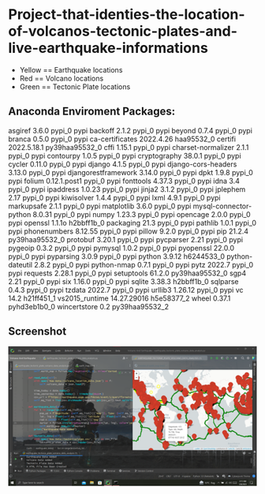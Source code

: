 # Project-that-identies-the-location-of-volcanos-tectonic-plates-and-live-earthquake-informations

- Yellow == Earthquake locations
- Red == Volcano locations
- Green == Tectonic Plate locations

Anaconda Enviroment Packages:
----------------------------------
asgiref                   3.6.0                    pypi_0    pypi
backoff                   2.1.2                    pypi_0    pypi
beyond                    0.7.4                    pypi_0    pypi
branca                    0.5.0                    pypi_0    pypi
ca-certificates           2022.4.26            haa95532_0
certifi                   2022.5.18.1      py39haa95532_0
cffi                      1.15.1                   pypi_0    pypi
charset-normalizer        2.1.1                    pypi_0    pypi
contourpy                 1.0.5                    pypi_0    pypi
cryptography              38.0.1                   pypi_0    pypi
cycler                    0.11.0                   pypi_0    pypi
django                    4.1.5                    pypi_0    pypi
django-cors-headers       3.13.0                   pypi_0    pypi
djangorestframework       3.14.0                   pypi_0    pypi
dpkt                      1.9.8                    pypi_0    pypi
folium                    0.12.1.post1             pypi_0    pypi
fonttools                 4.37.3                   pypi_0    pypi
idna                      3.4                      pypi_0    pypi
ipaddress                 1.0.23                   pypi_0    pypi
jinja2                    3.1.2                    pypi_0    pypi
jplephem                  2.17                     pypi_0    pypi
kiwisolver                1.4.4                    pypi_0    pypi
lxml                      4.9.1                    pypi_0    pypi
markupsafe                2.1.1                    pypi_0    pypi
matplotlib                3.6.0                    pypi_0    pypi
mysql-connector-python    8.0.31                   pypi_0    pypi
numpy                     1.23.3                   pypi_0    pypi
opencage                  2.0.0                    pypi_0    pypi
openssl                   1.1.1o               h2bbff1b_0
packaging                 21.3                     pypi_0    pypi
pathlib                   1.0.1                    pypi_0    pypi
phonenumbers              8.12.55                  pypi_0    pypi
pillow                    9.2.0                    pypi_0    pypi
pip                       21.2.4           py39haa95532_0
protobuf                  3.20.1                   pypi_0    pypi
pycparser                 2.21                     pypi_0    pypi
pygeoip                   0.3.2                    pypi_0    pypi
pymysql                   1.0.2                    pypi_0    pypi
pyopenssl                 22.0.0                   pypi_0    pypi
pyparsing                 3.0.9                    pypi_0    pypi
python                    3.9.12               h6244533_0
python-dateutil           2.8.2                    pypi_0    pypi
python-nmap               0.7.1                    pypi_0    pypi
pytz                      2022.7                   pypi_0    pypi
requests                  2.28.1                   pypi_0    pypi
setuptools                61.2.0           py39haa95532_0
sgp4                      2.21                     pypi_0    pypi
six                       1.16.0                   pypi_0    pypi
sqlite                    3.38.3               h2bbff1b_0
sqlparse                  0.4.3                    pypi_0    pypi
tzdata                    2022.7                   pypi_0    pypi
urllib3                   1.26.12                  pypi_0    pypi
vc                        14.2                 h21ff451_1
vs2015_runtime            14.27.29016          h5e58377_2
wheel                     0.37.1             pyhd3eb1b0_0
wincertstore              0.2              py39haa95532_2

Screenshot
-----------------------------

![](Volcanos%20Tectonic%20Plates%20And%20Earthquakes/Output/Screenshot%202023-01-08%20031928.png)
